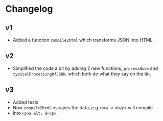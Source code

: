 # Changelog

## v1
* Added a function `compile2html` which transforms JSON into HTML.

## v2
* Simplified the code a bit by adding 2 new functions, `processNode` and 
`typicalProcessingOfJSON`, which both do what they say on the tin.

## v3
* Added tests
* Now `compile2html` escapes the data, e.g `<p>a < d</p>` will compile
* into `<p>a &lt; d</p>`.